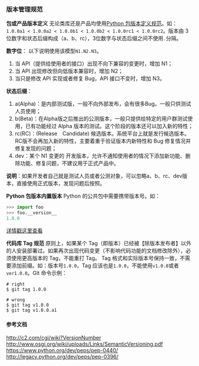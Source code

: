 
### 版本管理规范

**包或产品版本定义**
无论类库还是产品均使用[Python 包版本定义规范](https://www.python.org/dev/peps/pep-0440/)。如：`1.0.0a1 < 1.0.0a2 < 1.0.0b1 < 1.0.0b2 < 1.0.0rc1 < 1.0.0rc2`。版本由 3 位数字和状态后缀构成（a、b、rc），3位数字与状态后缀之间不使用`.`分隔。

**数字位**：
以下说明使用该模型`N1.N2.N3`。
1. 当 API（提供给使用者的接口）出现不向下兼容的变更时，增加 N1；
2. 当 API 出现修改但向低版本兼容时，增加 N2；
3. 当只是修改 API 实现或者修复 Bug，API 接口不变时，增加 N3。

**状态后缀**：
1. a(Alpha)：是内部测试版，一般不向外部发布，会有很多Bug。一般只供测试人员使用；
2. b(Beta)：在Alpha版之后推出的公测版本，一般只提供给特定的用户群测试使用，已有功能经过 Alpha 版本的测试。这个阶段的版本还可以加入新的特性；
3. rc(RC)：(Release　Candidate) 候选版本。系统平台上就是发行候选版本。RC版不会再加入新的特性，主要着重于验证版本内新特性和 Bug 修复情况并修复发现的问题；
4. dev：某个 N1 变更的 开发版本，允许不通知使用者的情况下添加新功能、删除功能、修复问题，不建议用于正式产品中。

**说明**：如果开发者自己就是测试人员或者公测对象，可以忽略a、b、rc、dev版本，直接使用正式版本，发现问题后按照。

**Python 包版本内置版本**
Python 的公共包中需要携带版本号。如：
``` python
>>> import foo
>>> foo.__version__
1.0.0
```
[详情戳这里查看](http://legacy.python.org/dev/peps/pep-0396/)

**代码库 Tag 规范**
原则上，如果某个 Tag（即版本）已经被【除版本发布者】以外的人安装部署过。如果再次出现代码变更（不影响代码功能的文档修改除外），必须使用更高版本的 Tag，不能重打 Tag。
Tag 格式和实际版本号保持一致，不需要添加前缀。如：版本号`1.0.0`，Tag 应该也是`1.0.0`，不能使用`v1.0.0`或者`ver1.0.0`。Git 命令示例：
```
# right
$ git tag 1.0.0

# wrong
$ git tag v1.0.0
$ git tag v1.0.0.a1
```

#### 参考文档
http://c2.com/cgi/wiki?VersionNumber
http://www.osgi.org/wiki/uploads/Links/SemanticVersioning.pdf
https://www.python.org/dev/peps/pep-0440/
http://legacy.python.org/dev/peps/pep-0396/

